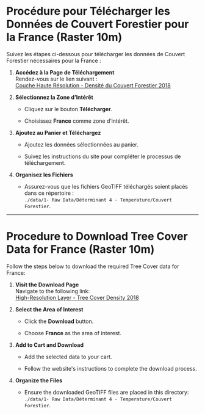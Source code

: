 # Procédure pour Télécharger les Données de Couvert Forestier pour la France (Raster 10m)

Suivez les étapes ci-dessous pour télécharger les données de Couvert Forestier nécessaires pour la France :

1.  **Accédez à la Page de Téléchargement**\
    Rendez-vous sur le lien suivant :\
    [Couche Haute Résolution - Densité du Couvert Forestier 2018](https://land.copernicus.eu/en/products/high-resolution-layer-tree-cover-density/tree-cover-density-2018)

2.  **Sélectionnez la Zone d’Intérêt**

    -   Cliquez sur le bouton **Télécharger**.

    -   Choisissez **France** comme zone d’intérêt.

3.  **Ajoutez au Panier et Téléchargez**

    -   Ajoutez les données sélectionnées au panier.

    -   Suivez les instructions du site pour compléter le processus de téléchargement.

4.  **Organisez les Fichiers**

    -   Assurez-vous que les fichiers GeoTIFF téléchargés soient placés dans ce répertoire :\
        `./data/1- Raw Data/Déterminant 4 - Temperature/Couvert Forestier`.

------------------------------------------------------------------------

# Procedure to Download Tree Cover Data for France (Raster 10m)

Follow the steps below to download the required Tree Cover data for France:

1.  **Visit the Download Page**\
    Navigate to the following link:\
    [High-Resolution Layer - Tree Cover Density 2018](https://land.copernicus.eu/en/products/high-resolution-layer-tree-cover-density/tree-cover-density-2018)

2.  **Select the Area of Interest**

    -   Click the **Download** button.

    -   Choose **France** as the area of interest.

3.  **Add to Cart and Download**

    -   Add the selected data to your cart.

    -   Follow the website's instructions to complete the download process.

4.  **Organize the Files**

    -   Ensure the downloaded GeoTIFF files are placed in this directory:\
        `./data/1- Raw Data/Déterminant 4 - Temperature/Couvert Forestier`.
